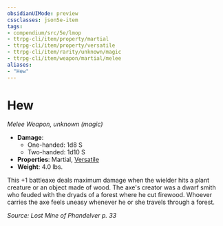 ```yaml
---
obsidianUIMode: preview
cssclasses: json5e-item
tags:
- compendium/src/5e/lmop
- ttrpg-cli/item/property/martial
- ttrpg-cli/item/property/versatile
- ttrpg-cli/item/rarity/unknown/magic
- ttrpg-cli/item/weapon/martial/melee
aliases: 
- "Hew"
---
```

# Hew
*Melee Weapon, unknown (magic)*  

- **Damage**:
  - One-handed: 1d8 S
  - Two-handed: 1d10 S
- **Properties**: Martial, [Versatile](/compendium/rules/item-properties.md#Versatile)
- **Weight**: 4.0 lbs.

This +1 battleaxe deals maximum damage when the wielder hits a plant creature or an object made of wood. The axe's creator was a dwarf smith who feuded with the dryads of a forest where he cut firewood. Whoever carries the axe feels uneasy whenever he or she travels through a forest.

*Source: Lost Mine of Phandelver p. 33*